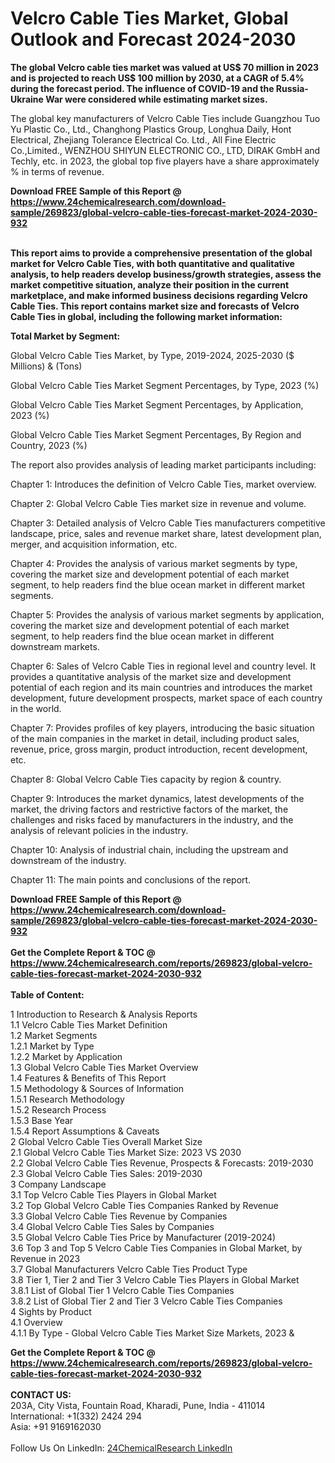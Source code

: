 <h1>Velcro Cable Ties Market, Global Outlook and Forecast 2024-2030</h1><p><strong>The global Velcro cable ties market was valued at US$ 70 million in 2023 and is projected to reach US$ 100 million by 2030, at a CAGR of 5.4% during the forecast period. The influence of COVID-19 and the Russia-Ukraine War were considered while estimating market sizes.</strong></p><p>
</p><p>The global key manufacturers of Velcro Cable Ties include Guangzhou Tuo Yu Plastic Co., Ltd., Changhong Plastics Group, Longhua Daily, Hont Electrical, Zhejiang Tolerance Electrical Co. Ltd., All Fine Electric Co.,Limited., WENZHOU SHIYUN ELECTRONIC CO., LTD, DIRAK GmbH and Techly, etc. in 2023, the global top five players have a share approximately % in terms of revenue.</p><div><b>Download FREE Sample of this Report @ 
            <a href="https://www.24chemicalresearch.com/download-sample/269823/global-velcro-cable-ties-forecast-market-2024-2030-932">
            https://www.24chemicalresearch.com/download-sample/269823/global-velcro-cable-ties-forecast-market-2024-2030-932</a></b></div><br><p>
<strong>This report aims to provide a comprehensive presentation of the global market for Velcro Cable Ties, with both quantitative and qualitative analysis, to help readers develop business/growth strategies, assess the market competitive situation, analyze their position in the current marketplace, and make informed business decisions regarding Velcro Cable Ties. This report contains market size and forecasts of Velcro Cable Ties in global, including the following market information:</strong></p><p>
</p><p>
<strong>Total Market by Segment:</strong></p><p>
Global Velcro Cable Ties Market, by Type, 2019-2024, 2025-2030 ($ Millions) &amp; (Tons)</p><p>
Global Velcro Cable Ties Market Segment Percentages, by Type, 2023 (%)</p><p>
</p><p>
Global Velcro Cable Ties Market Segment Percentages, by Application, 2023 (%)</p><p>
</p><p>
Global Velcro Cable Ties Market Segment Percentages, By Region and Country, 2023 (%)</p><p>
</p><p>
The report also provides analysis of leading market participants including:</p><p>
</p><p>
</p><p>
Chapter 1: Introduces the definition of Velcro Cable Ties, market overview.</p><p>
Chapter 2: Global Velcro Cable Ties market size in revenue and volume.</p><p>
Chapter 3: Detailed analysis of Velcro Cable Ties manufacturers competitive landscape, price, sales and revenue market share, latest development plan, merger, and acquisition information, etc.</p><p>
Chapter 4: Provides the analysis of various market segments by type, covering the market size and development potential of each market segment, to help readers find the blue ocean market in different market segments.</p><p>
Chapter 5: Provides the analysis of various market segments by application, covering the market size and development potential of each market segment, to help readers find the blue ocean market in different downstream markets.</p><p>
Chapter 6: Sales of Velcro Cable Ties in regional level and country level. It provides a quantitative analysis of the market size and development potential of each region and its main countries and introduces the market development, future development prospects, market space of each country in the world.</p><p>
Chapter 7: Provides profiles of key players, introducing the basic situation of the main companies in the market in detail, including product sales, revenue, price, gross margin, product introduction, recent development, etc.</p><p>
Chapter 8: Global Velcro Cable Ties capacity by region &amp; country.</p><p>
Chapter 9: Introduces the market dynamics, latest developments of the market, the driving factors and restrictive factors of the market, the challenges and risks faced by manufacturers in the industry, and the analysis of relevant policies in the industry.</p><p>
Chapter 10: Analysis of industrial chain, including the upstream and downstream of the industry.</p><p>
Chapter 11: The main points and conclusions of the report.</p><div><b>Download FREE Sample of this Report @ 
            <a href="https://www.24chemicalresearch.com/download-sample/269823/global-velcro-cable-ties-forecast-market-2024-2030-932">
            https://www.24chemicalresearch.com/download-sample/269823/global-velcro-cable-ties-forecast-market-2024-2030-932</a></b></div><br><div><b>Get the Complete Report & TOC @ 
            <a href="https://www.24chemicalresearch.com/reports/269823/global-velcro-cable-ties-forecast-market-2024-2030-932">
            https://www.24chemicalresearch.com/reports/269823/global-velcro-cable-ties-forecast-market-2024-2030-932</a></b></div><br>
            <b>Table of Content:</b><p>1 Introduction to Research & Analysis Reports<br />
    1.1 Velcro Cable Ties Market Definition<br />
    1.2 Market Segments<br />
        1.2.1 Market by Type<br />
        1.2.2 Market by Application<br />
    1.3 Global Velcro Cable Ties Market Overview<br />
    1.4 Features & Benefits of This Report<br />
    1.5 Methodology & Sources of Information<br />
        1.5.1 Research Methodology<br />
        1.5.2 Research Process<br />
        1.5.3 Base Year<br />
        1.5.4 Report Assumptions & Caveats<br />
2 Global Velcro Cable Ties Overall Market Size<br />
    2.1 Global Velcro Cable Ties Market Size: 2023 VS 2030<br />
    2.2 Global Velcro Cable Ties Revenue, Prospects & Forecasts: 2019-2030<br />
    2.3 Global Velcro Cable Ties Sales: 2019-2030<br />
3 Company Landscape<br />
    3.1 Top Velcro Cable Ties Players in Global Market<br />
    3.2 Top Global Velcro Cable Ties Companies Ranked by Revenue<br />
    3.3 Global Velcro Cable Ties Revenue by Companies<br />
    3.4 Global Velcro Cable Ties Sales by Companies<br />
    3.5 Global Velcro Cable Ties Price by Manufacturer (2019-2024)<br />
    3.6 Top 3 and Top 5 Velcro Cable Ties Companies in Global Market, by Revenue in 2023<br />
    3.7 Global Manufacturers Velcro Cable Ties Product Type<br />
    3.8 Tier 1, Tier 2 and Tier 3 Velcro Cable Ties Players in Global Market<br />
        3.8.1 List of Global Tier 1 Velcro Cable Ties Companies<br />
        3.8.2 List of Global Tier 2 and Tier 3 Velcro Cable Ties Companies<br />
4 Sights by Product<br />
    4.1 Overview<br />
        4.1.1 By Type - Global Velcro Cable Ties Market Size Markets, 2023 &</p><div><b>Get the Complete Report & TOC @ 
            <a href="https://www.24chemicalresearch.com/reports/269823/global-velcro-cable-ties-forecast-market-2024-2030-932">
            https://www.24chemicalresearch.com/reports/269823/global-velcro-cable-ties-forecast-market-2024-2030-932</a></b></div><br><b>CONTACT US:</b><br>
            203A, City Vista, Fountain Road, Kharadi, Pune, India - 411014<br>
            International: +1(332) 2424 294<br>
            Asia: +91 9169162030 <br><br>
            Follow Us On LinkedIn: <a href="https://www.linkedin.com/company/24chemicalresearch/">24ChemicalResearch LinkedIn</a>
